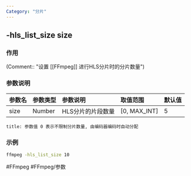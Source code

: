 ```yaml
---
Category: "分片"
---
```


## -hls_list_size size

### 作用
(Comment:: "设置 [[FFmpeg]] 进行HLS分片时的分片数量")

### 参数说明
|参数名|参数类型|参数说明|取值范围|默认值|
|:-|:-|:-|:-|:-|
|size|Number|HLS分片的片段数量|[0, MAX_INT]|5|

```ad-info
title: 参数值 0 表示不限制分片数量, 由编码器编码时自动分配
```

### 示例
```bash
ffmpeg -hls_list_size 10
```

#FFmpeg #FFmpeg/参数
